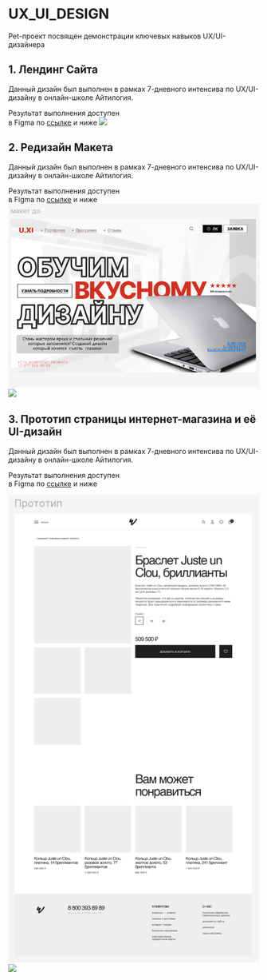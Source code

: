 # UX_UI_DESIGN
Pet-проект посвящен демонстрации ключевых навыков UX/UI-дизайнера

## 1. Лендинг Сайта 
Данный дизайн был выполнен в рамках 7-дневного интенсива по UX/UI-дизайну в онлайн-школе Айтилогия.

Результат выполнения доступен  
в Figma по [ссылке](https://www.figma.com/design/DESb6rf1qGARfKjjkvu5db/%D0%9B%D0%B5%D0%BD%D0%B4%D0%B8%D0%BD%D0%B3-%D0%A1%D0%B0%D0%B9%D1%82%D0%B0?m=auto&t=KRfQacv8aD6hRfSo-1) 
и ниже ![](https://github.com/VlaStitle1998/UX_UI_DESIGN/blob/main/Лендинг%20Сайта.jpg) 

## 2. Редизайн Макета
Данный дизайн был выполнен в рамках 7-дневного интенсива по UX/UI-дизайну в онлайн-школе Айтилогия.

Результат выполнения доступен  
в Figma по [ссылке](https://www.figma.com/design/FKbiPT7Sam7vmpf8RsnL4Z/%D0%A0%D0%B5%D0%B4%D0%B8%D0%B7%D0%B0%D0%B9%D0%BD-%D0%9C%D0%B0%D0%BA%D0%B5%D1%82%D0%B0?node-id=0-1&t=bNLcYi5eGzkmvloC-1) 
и ниже ![](https://github.com/VlaStitle1998/UX_UI_DESIGN/blob/main/Макет%20До.jpg) ![](https://github.com/VlaStitle1998/UX_UI_DESIGN/blob/main/Редизайн.jpg) 

## 3. Прототип страницы интернет-магазина и её UI-дизайн
Данный дизайн был выполнен в рамках 7-дневного интенсива по UX/UI-дизайну в онлайн-школе Айтилогия.

Результат выполнения доступен  
в Figma по [ссылке](https://www.figma.com/design/CbAtZY90Aj9ZlYEx1vK0X7/%D0%9F%D1%80%D0%BE%D1%82%D0%BE%D1%82%D0%B8%D0%BF-%D1%81%D0%B0%D0%B9%D1%82%D0%B0-%D0%B8-%D0%B5%D0%B3%D0%BE-UI?node-id=0-1&t=vx4HgZeOMwSvcyN8-1) 
и ниже 

![](https://github.com/VlaStitle1998/UX_UI_DESIGN/blob/main/Прототип.jpg) ![](https://github.com/VlaStitle1998/UX_UI_DESIGN/blob/main/UI-дизайн.jpg) 
